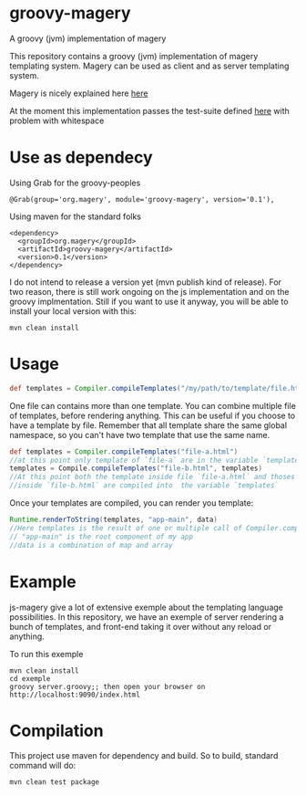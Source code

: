 # groovy-magery
A groovy (jvm) implementation of magery

This repository contains a groovy (jvm) implementation of magery templating system.
Magery can be used as client and as server templating system.

Magery is nicely explained here [here](https://github.com/caolan/magery/)

At the moment this implementation passes the test-suite defined [here](https://github.com/caolan/magery-tests) with problem with
whitespace

# Use as dependecy

Using Grab for the groovy-peoples

    @Grab(group='org.magery', module='groovy-magery', version='0.1'),

Using maven for the standard folks

    <dependency>
      <groupId>org.magery</groupId>
      <artifactId>groovy-magery</artifactId>
      <version>0.1</version>
    </dependency>


I do not intend to release a version yet (mvn publish kind of release).
For two reason, there is still work ongoing on the js implementation and on the groovy implmentation.
Still if you want to use it anyway, you will be able to install your local version with this:

    mvn clean install


# Usage

```groovy
def templates = Compiler.compileTemplates("/my/path/to/template/file.html")
```

One file can contains more than one template.
You can combine multiple file of templates, before rendering anything. This can be useful if you choose  to
have a template by file. Remember that all template share the same global namespace, so you can't have two
template that use the same name.

```groovy
def templates = Compiler.compileTemplates("file-a.html")
//at this point only template of `file-a` are in the variable `templates`
templates = Compile.compileTemplates("file-b.html", templates)
//At this point both the template inside file `file-a.html` and thoses
//inside `file-b.html` are compiled into  the variable `templates`
```

Once your templates are compiled, you can render you template:

```groovy
Runtime.renderToString(templates, "app-main", data)
//Here templates is the result of one or multiple call of Compiler.compileTemplates(...)
// "app-main" is the root component of my app
//data is a combination of map and array
```

# Example

js-magery give a lot of extensive exemple about the templating language possibilities.
In this repository, we have an exemple of server rendering a bunch of templates,
and front-end taking it over without any reload or anything.

To run this exemple

    mvn clean install
    cd exemple
    groovy server.groovy;; then open your browser on http://localhost:9090/index.html

# Compilation

This project use maven for dependency and build.
So to build, standard command will do:

    mvn clean test package
